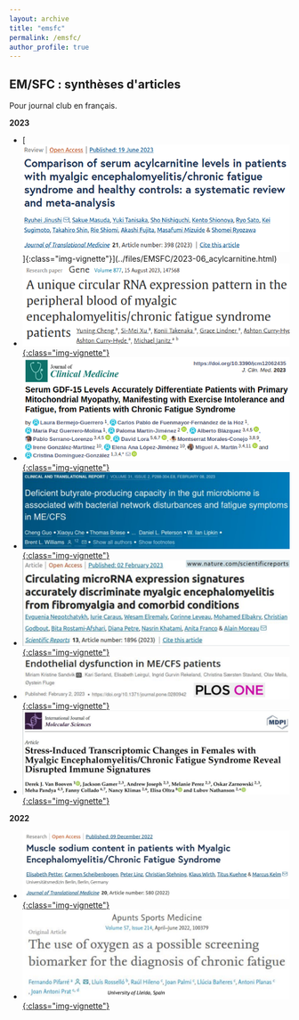 ```yaml
---
layout: archive
title: "emsfc"
permalink: /emsfc/
author_profile: true
---
```


## EM/SFC : synthèses d'articles  
Pour journal club en français.

**2023**
   + [![acylcarnitine](../files/EMSFC/2023-06_acylcarnitine_vignette.png)]{:class="img-vignette"}](../files/EMSFC/2023-06_acylcarnitine.html)
   + [![circRNA](../files/EMSFC/2023-06_circRNA_vignette.png){:class="img-vignette"}](../files/EMSFC/2023-06_circRNA.html)
   + [![gdf15](../files/EMSFC/2023-03_GDF15-differentiate-patients_vignette.png){:class="img-vignette"}](../files/EMSFC/2023-03_GDF15-differentiate-patients.html)
   + [![butyrate_dysbiosis](../files/EMSFC/2023-02_Gut-microbiome-butyrate_vignette.png){:class="img-vignette"}](../files/EMSFC/2023-02_Gut-microbiome-butyrate.html)
   + [![circulating_miRNA](../files/EMSFC/2023-02_Circulating-miRNA_vignette.png){:class="img-vignette"}](../files/EMSFC/2023-02_Circulating-miRNA.pdf)
   + [![endothelial_dysfonction](../files/EMSFC/2023-02_Endothelial-dysfonction_vignette.png){:class="img-vignette"}](../files/EMSFC/2023-02_Endothelial-dysfonction.pdf)
   + [![transcriptomic-changes](../files/EMSFC/2023-01_Exercice-transcriptomic-changes_vignette.png){:class="img-vignette"}](../files/EMSFC/2023-01_Exercice-transcriptomic-changes.pdf)

**2022**
   +  [![transcriptomic-changes](../files/EMSFC/2022-12_Muscle-sodium-content_vignette.png){:class="img-vignette"}](../files/EMSFC/2022-12_Muscle-sodium-content.pdf)
   + [![oxygen_biomarker](../files/EMSFC/2022-03_Oxygen-biomarker_vignette.png){:class="img-vignette"}](../files/EMSFC/2022-03_Oxygen-biomarker.pdf)
